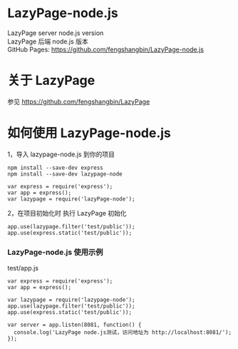 # LazyPage-node.js

LazyPage server node.js version  
LazyPage 后端 node.js 版本  
GitHub Pages: https://github.com/fengshangbin/LazyPage-node.js

# 关于 LazyPage

参见 https://github.com/fengshangbin/LazyPage

# 如何使用 LazyPage-node.js

1，导入 lazypage-node.js 到你的项目

```
npm install --save-dev express
npm install --save-dev lazypage-node
```

```
var express = require('express');
var app = express();
var lazypage = require('lazyPage-node');
```

2，在项目初始化时 执行 LazyPage 初始化

```
app.use(lazypage.filter('test/public'));
app.use(express.static('test/public'));
```

### LazyPage-node.js 使用示例

test/app.js

```
var express = require('express');
var app = express();

var lazypage = require('lazypage-node');
app.use(lazypage.filter('test/public'));
app.use(express.static('test/public'));

var server = app.listen(8081, function() {
  console.log('LazyPage node.js测试，访问地址为 http://localhost:8081/');
});
```
